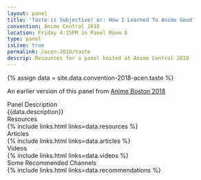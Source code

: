 ```yaml
---
layout: panel
title: 'Taste is Subjective! or: How I Learned To Anime Good'
convention: Anime Central 2018
location: Friday 4:15PM in Panel Room 8
type: panel
isLive: true
permalink: /acen-2018/taste
descrip: Resources for a panel hosted at Anime Central 2018
---
```


{% assign data = site.data.convention-2018-acen.taste %}

An earlier version of this panel from <a href="/animeboston-2018/taste">Anime Boston 2018</a>

<div class="manga-header">Panel Description</div>
<div class="panel-description">{{data.description}}</div>

<div class="manga-header">Resources</div>
{% include links.html links=data.resources %}

<div class="manga-header"> Articles </div>
{% include links.html links=data.articles %}

<div class="manga-header"> Videos </div>
{% include links.html links=data.videos %}

<div class="manga-header"> Some Recommended Channels </div>
{% include links.html links=data.recommendations %}
